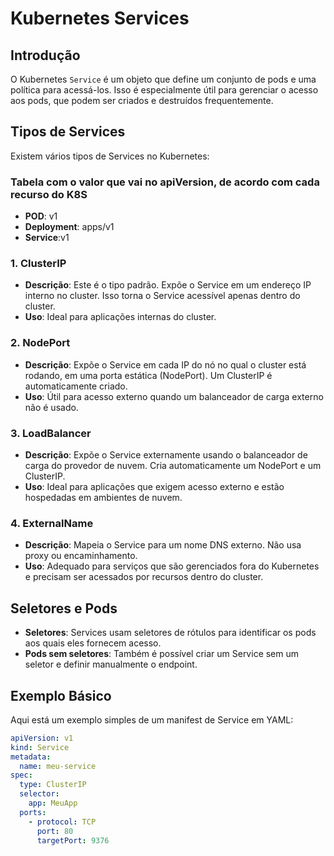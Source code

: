 # Kubernetes Services

## Introdução
O Kubernetes `Service` é um objeto que define um conjunto de pods e uma política para acessá-los. Isso é especialmente útil para gerenciar o acesso aos pods, que podem ser criados e destruídos frequentemente.

## Tipos de Services
Existem vários tipos de Services no Kubernetes:


### Tabela com o valor que vai no apiVersion, de acordo com cada recurso do K8S

- **POD**: v1
- **Deployment**: apps/v1
- **Service**:v1

### 1. ClusterIP
- **Descrição**: Este é o tipo padrão. Expõe o Service em um endereço IP interno no cluster. Isso torna o Service acessível apenas dentro do cluster.
- **Uso**: Ideal para aplicações internas do cluster.

### 2. NodePort
- **Descrição**: Expõe o Service em cada IP do nó no qual o cluster está rodando, em uma porta estática (NodePort). Um ClusterIP é automaticamente criado.
- **Uso**: Útil para acesso externo quando um balanceador de carga externo não é usado.

### 3. LoadBalancer
- **Descrição**: Expõe o Service externamente usando o balanceador de carga do provedor de nuvem. Cria automaticamente um NodePort e um ClusterIP.
- **Uso**: Ideal para aplicações que exigem acesso externo e estão hospedadas em ambientes de nuvem.

### 4. ExternalName
- **Descrição**: Mapeia o Service para um nome DNS externo. Não usa proxy ou encaminhamento.
- **Uso**: Adequado para serviços que são gerenciados fora do Kubernetes e precisam ser acessados por recursos dentro do cluster.

## Seletores e Pods
- **Seletores**: Services usam seletores de rótulos para identificar os pods aos quais eles fornecem acesso.
- **Pods sem seletores**: Também é possível criar um Service sem um seletor e definir manualmente o endpoint.

## Exemplo Básico
Aqui está um exemplo simples de um manifest de Service em YAML:

```yaml
apiVersion: v1
kind: Service
metadata:
  name: meu-service
spec:
  type: ClusterIP
  selector:
    app: MeuApp
  ports:
    - protocol: TCP
      port: 80
      targetPort: 9376

